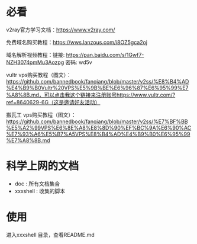 # 必看

v2ray官方学习文档：https://www.v2ray.com/

免费域名购买教程：https://wws.lanzous.com/i8OZ5gca2oj

域名解析视频教程：链接: https://pan.baidu.com/s/1Gwf7-NZH3074pmMu3Aozpg  密码: wd5v

vultr vps购买教程（图文）：https://github.com/bannedbook/fanqiang/blob/master/v2ss/%E8%B4%AD%E4%B9%B0Vultr%20VPS%E5%9B%BE%E6%96%87%E6%95%99%E7%A8%8B.md，可以点击我这个链接来注册账号https://www.vultr.com/?ref=8640629-6G（这是邀请好友活动）

搬瓦工 vps购买教程（图文）：https://github.com/bannedbook/fanqiang/blob/master/v2ss/%E7%BF%BB%E5%A2%99VPS%E6%8E%A8%E8%8D%90%EF%BC%9A%E6%90%AC%E7%93%A6%E5%B7%A5VPS%E8%B4%AD%E4%B9%B0%E6%95%99%E7%A8%8B.md

# 科学上网的文档

- doc : 所有文档集合
- xxxshell : 收集的脚本

# 使用

进入xxxshell 目录，查看README.md